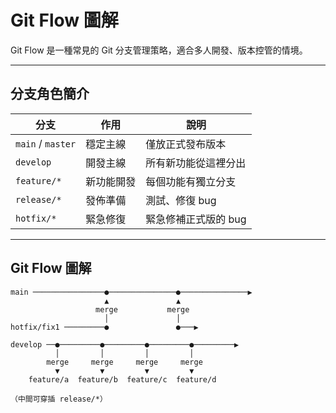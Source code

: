 # Git Flow 圖解

Git Flow 是一種常見的 Git 分支管理策略，適合多人開發、版本控管的情境。

---

## 分支角色簡介

| 分支 | 作用 | 說明 |
|------|------|------|
| `main` / `master` | 穩定主線 | 僅放正式發布版本 |
| `develop` | 開發主線 | 所有新功能從這裡分出 |
| `feature/*` | 新功能開發 | 每個功能有獨立分支 |
| `release/*` | 發佈準備 | 測試、修復 bug |
| `hotfix/*` | 緊急修復 | 緊急修補正式版的 bug |

---

## Git Flow 圖解

```text
main ────────────────●───────────────●───────────────▶
                     ▲               ▲
                   merge           merge
                     │               │
hotfix/fix1 ─────────●               ●───▶

develop ──●─────────●─────────●─────────●─────────▶
          │         │         │         │
        merge     merge     merge     merge
          ▼         ▼         ▼         ▼
    feature/a  feature/b  feature/c  feature/d

（中間可穿插 release/*）
